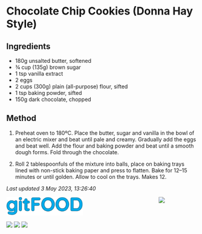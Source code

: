 # Chocolate Chip Cookies (Donna Hay Style)

## Ingredients

- 180g unsalted butter, softened
- ¾ cup (135g) brown sugar
- 1 tsp vanilla extract
- 2 eggs
- 2 cups (300g) plain (all-purpose) flour, sifted
- 1 tsp baking powder, sifted
- 150g dark chocolate, chopped

## Method

1. Preheat oven to 180ºC. Place the butter, sugar and vanilla in the bowl of an electric mixer and beat until pale and creamy. Gradually add the eggs and beat well. Add the flour and baking powder and beat until a smooth dough forms. Fold through the chocolate.

2. Roll 2 tablespoonfuls of the mixture into balls, place on baking trays lined with non-stick baking paper and press to flatten. Bake for 12–15 minutes or until golden. Allow to cool on the trays. Makes 12.

*Last updated 3 May 2023, 13:26:40*

<img src="../images/logo_sm.png" width="40%" />

<img src="https://profile-counter.glitch.me/fexofenadine_chocolatechipcookiesdonnahay/count.svg" width="20%" align="right" />

<img src="https://img.shields.io/badge/tag-dessert-blue.svg" /> <img src="https://img.shields.io/badge/tag-baked-blue.svg" /> <img src="https://img.shields.io/badge/tag-chocolate-blue.svg" /> 